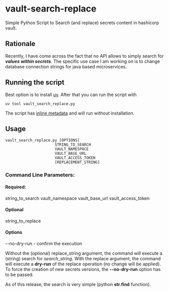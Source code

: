 # vault-search-replace
Simple Python Script to Search (and replace) secrets content in hashicorp vault.

## Rationale
Recently, I have come across the fact that no API allows to simply search for **_values within secrets_**.
The specific use case I am working on is to change database connection strings for java based microservices.

## Running the script
Best option is to install [uv](https://docs.astral.sh/uv/). After that you can run the script with 

`uv tool vault_search_replace.py`

The script has [inline metadata](https://docs.astral.sh/uv/guides/scripts/#declaring-script-dependencies) and will run without installation.

## Usage

```shell
vault_search_replace.py [OPTIONS] 
                      STRING_TO_SEARCH 
                      VAULT_NAMESPACE
                      VAULT_BASE_URL 
                      VAULT_ACCESS_TOKEN
                      [REPLACEMENT_STRING]
```
### Command Line Parameters:

#### Required:
string_to_search
vault_namespace
vault_base_url
vault_access_token

#### Optional
string_to_replace

#### Options
--no-dry-run - confirm the execution

Without the (optional) replace_string argument, the command will execute a (string) search for _search_string_.
With the replace argument, the command will execute a **dry-run** of the replace operation (no change will be applied). To force the creation of new secrets
versions, the **--no-dry-run** option has to be passed.

As of this release, the search is very simple (python **str.find** function). 